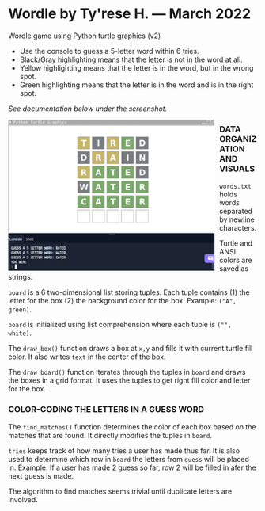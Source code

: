 # Wordle by Ty'rese H. — March 2022

Wordle game using Python turtle graphics (v2)

* Use the console to guess a 5-letter word within 6 tries.
* Black/Gray highlighting means that the letter is not in the word at all.
* Yellow highlighting means that the letter is in the word, but in the wrong spot.
* Green highlighting means that the letter is in the word and is in the right spot.

_See documentation below under the screenshot._

<img src="screen.png"
     alt="screenshot"
     style="float: left; margin-right: 10px;" 
     width="417" 
     height="305"/>
     

### DATA ORGANIZATION AND VISUALS
```words.txt``` holds words separated by newline characters.

Turtle and ANSI colors are saved as strings.

```board``` is a 6 two-dimensional list storing tuples. 
Each tuple contains (1) the letter for the box (2) the background color for the box. Example: ```("A", green)```.

```board``` is initialized using list comprehension where each tuple is ```("", white)```.

The ```draw_box()``` function draws a box at ```x,y``` and fills it with current turtle fill color.
It also writes ```text``` in the center of the box.

The ```draw_board()``` function iterates through the tuples in ```board``` and draws the boxes in a grid format. It uses the tuples to get right fill color and letter for the box. 

### COLOR-CODING THE LETTERS IN A GUESS WORD
The ```find_matches()``` function determines the color of each box based on the matches that are found.
It directly modifies the tuples in ```board```.

```tries``` keeps track of how many tries a user has made thus far. It is also used to determine which row in ```board``` the letters from ```guess``` will be placed in. Example: If a user has made 2 guess so far, row 2 will be filled in afer the next guess is made.

The algorithm to find matches seems trivial until duplicate letters are involved.
